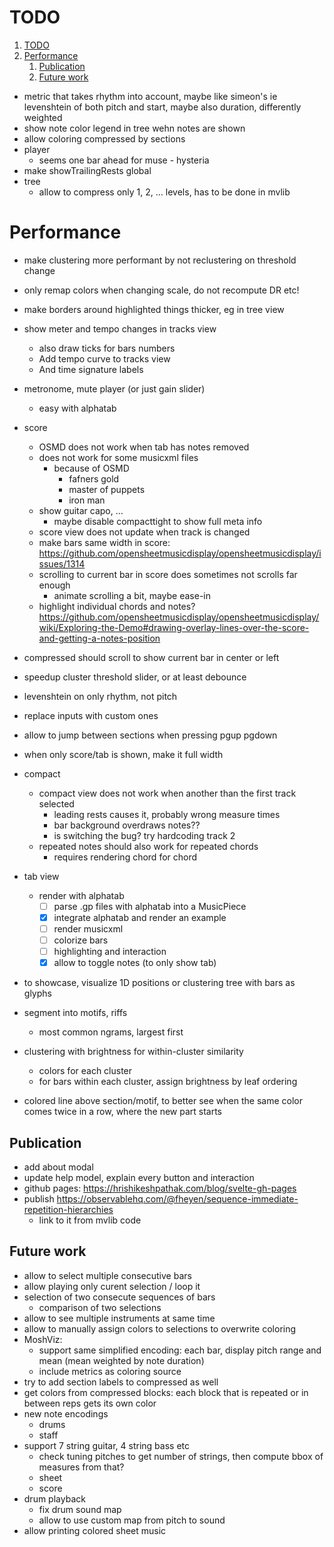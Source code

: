 # TODO

1. [TODO](#todo)
2. [Performance](#performance)
   1. [Publication](#publication)
   2. [Future work](#future-work)



- metric that takes rhythm into account, maybe like simeon's ie levenshtein of both pitch and start, maybe also duration, differently weighted
- show note color legend in tree wehn notes are shown
- allow coloring compressed by sections
- player
  - seems one bar ahead for muse - hysteria
- make showTrailingRests global
- tree
  - allow to compress only 1, 2, ... levels, has to be done in mvlib

# Performance

- make clustering more performant by not reclustering on threshold change
- only remap colors when changing scale, do not recompute DR etc!



- make borders around highlighted things thicker, eg in tree view

- show meter and tempo changes in tracks view
    - also draw ticks for bars numbers
    - Add tempo curve to tracks view
    - And time signature labels
- metronome, mute player (or just gain slider)
  - easy with alphatab

- score
  - OSMD does not work when tab has notes removed
  - does not work for some musicxml files
    - because of OSMD
      - fafners gold
      - master of puppets
      - iron man
  - show guitar capo, ...
      - maybe disable compacttight to show full meta info
  - score view does not update when track is changed
  - make bars same width in score: https://github.com/opensheetmusicdisplay/opensheetmusicdisplay/issues/1314
  - scrolling to current bar in score does sometimes not scrolls far enough
      - animate scrolling a bit, maybe ease-in
  - highlight individual chords and notes? https://github.com/opensheetmusicdisplay/opensheetmusicdisplay/wiki/Exploring-the-Demo#drawing-overlay-lines-over-the-score-and-getting-a-notes-position
- compressed should scroll to show current bar in center or left
- speedup cluster threshold slider, or at least debounce
- levenshtein on only rhythm, not pitch
- replace inputs with custom ones
- allow to jump between sections when pressing pgup pgdown

- when only score/tab is shown, make it full width


- compact
  - compact view does not work when another than the first track selected
    - leading rests causes it, probably wrong measure times
    - bar background overdraws notes??
    - is switching the bug? try hardcoding track 2
  - repeated notes should also work for repeated chords
    - requires rendering chord for chord

- tab view
  - render with alphatab
    - [ ] parse .gp files with alphatab into a MusicPiece
    - [x] integrate alphatab and render an example
    - [ ] render musicxml
    - [ ] colorize bars
    - [ ] highlighting and interaction
    - [x] allow to toggle notes (to only show tab)

- to showcase, visualize 1D positions or clustering tree with bars as glyphs

- segment into motifs, riffs
   - most common ngrams, largest first

- clustering with brightness for within-cluster similarity
  - colors for each cluster
  - for bars within each cluster, assign brightness by leaf ordering

- colored line above section/motif, to better see when the same color comes twice in a row, where the new part starts


## Publication

- add about modal
- update help model, explain every button and interaction
- github pages: https://hrishikeshpathak.com/blog/svelte-gh-pages
- publish https://observablehq.com/@fheyen/sequence-immediate-repetition-hierarchies
  - link to it from mvlib code


## Future work

- allow to select multiple consecutive bars
- allow playing only curent selection / loop it
- selection of two consecute sequences of bars
  - comparison of two selections
- allow to see multiple instruments at same time
- allow to manually assign colors to selections to overwrite coloring
- MoshViz:
  - support same simplified encoding: each bar, display pitch range and mean (mean weighted by note duration)
  - include metrics as coloring source
- try to add section labels to compressed as well
- get colors from compressed blocks: each block that is repeated or in between reps gets its own color
- new note encodings
  - drums
  - staff
- support 7 string guitar, 4 string bass etc
  - check tuning pitches to get number of strings, then compute bbox of measures from that?
  - sheet
  - score
- drum playback
  - fix drum sound map
  - allow to use custom map from pitch to sound
- allow printing colored sheet music
